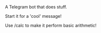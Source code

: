 A Telegram bot that does stuff.

Start it for a 'cool' message!

Use /calc to make it perform basic arithmetic!